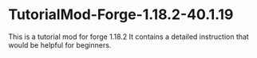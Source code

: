 # TutorialMod-Forge-1.18.2-40.1.19
 This is a tutorial mod for forge 1.18.2
 It contains a detailed instruction that would be helpful for beginners.
